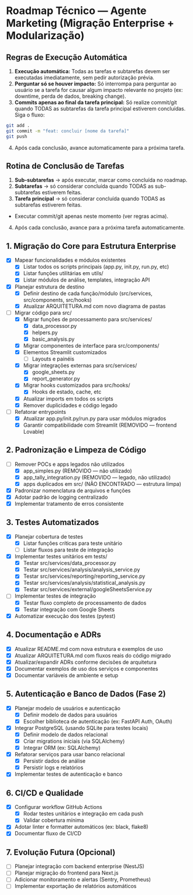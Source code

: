 # Roadmap Técnico — Agente Marketing (Migração Enterprise + Modularização)

## Regras de Execução Automática

1. **Execução automática:** Todas as tarefas e subtarefas devem ser executadas imediatamente, sem pedir autorização prévia.
2. **Perguntar só se houver impacto:** Só interrompa para perguntar ao usuário se a tarefa for causar algum impacto relevante no projeto (ex: downtime, perda de dados, breaking change).
3. **Commits apenas ao final da tarefa principal:** Só realize commit/git quando TODAS as subtarefas da tarefa principal estiverem concluídas. Siga o fluxo:
  ```bash
  git add .
  git commit -m "feat: concluir [nome da tarefa]"
  git push
  ```
4. Após cada conclusão, avance automaticamente para a próxima tarefa.

## Rotina de Conclusão de Tarefas

1. **Sub-subtarefas** → após executar, marcar como concluída no roadmap.
2. **Subtarefas** → só considerar concluída quando TODAS as sub-subtarefas estiverem feitas.
3. **Tarefa principal** → só considerar concluída quando TODAS as subtarefas estiverem feitas.  
  - Executar commit/git apenas neste momento (ver regras acima).
4. Após cada conclusão, avance para a próxima tarefa automaticamente.

## 1. Migração do Core para Estrutura Enterprise
- [x] Mapear funcionalidades e módulos existentes
  - [x] Listar todos os scripts principais (app.py, init.py, run.py, etc)
  - [x] Listar funções utilitárias em utils/
  - [x] Listar módulos de análise, templates, integração API
- [x] Planejar estrutura de destino
  - [x] Definir destino de cada função/módulo (src/services, src/components, src/hooks)
  - [x] Atualizar ARQUITETURA.md com novo diagrama de pastas
- [ ] Migrar código para src/
  - [x] Migrar funções de processamento para src/services/
    - [x] data_processor.py
    - [x] helpers.py
    - [x] basic_analysis.py
  - [x] Migrar componentes de interface para src/components/
  - [x] Elementos Streamlit customizados
    - [ ] Layouts e painéis
  - [x] Migrar integrações externas para src/services/
    - [x] google_sheets.py
    - [x] report_generator.py
  - [x] Migrar hooks customizados para src/hooks/
    - [x] Hooks de estado, cache, etc
  - [x] Atualizar imports em todos os scripts
  - [x] Remover duplicidades e código legado
- [ ] Refatorar entrypoints
  - [x] Atualizar app.py/init.py/run.py para usar módulos migrados
  - [x] Garantir compatibilidade com Streamlit (REMOVIDO — frontend Lovable)

## 2. Padronização e Limpeza de Código
- [ ] Remover POCs e apps legados não utilizados
  - [x] app_simples.py (REMOVIDO — não utilizado)
  - [x] app_tally_integration.py (REMOVIDO — legado, não utilizado)
  - [x] apps duplicados em src/ (NÃO ENCONTRADO — estrutura limpa)
- [x] Padronizar nomenclatura de arquivos e funções
- [x] Adotar padrão de logging centralizado
- [x] Implementar tratamento de erros consistente

## 3. Testes Automatizados
- [x] Planejar cobertura de testes
  - [x] Listar funções críticas para teste unitário
  - [ ] Listar fluxos para teste de integração
- [x] Implementar testes unitários em tests/
  - [x] Testar src/services/data_processor.py
  - [x] Testar src/services/analysis/analysis_service.py
  - [x] Testar src/services/reporting/reporting_service.py
  - [x] Testar src/services/analysis/statistical_analysis.py
  - [x] Testar src/services/external/googleSheetsService.py
- [ ] Implementar testes de integração
  - [x] Testar fluxo completo de processamento de dados
  - [x] Testar integração com Google Sheets
- [x] Automatizar execução dos testes (pytest)

## 4. Documentação e ADRs
- [x] Atualizar README.md com nova estrutura e exemplos de uso
- [x] Atualizar ARQUITETURA.md com fluxos reais do código migrado
- [x] Atualizar/expandir ADRs conforme decisões de arquitetura
- [x] Documentar exemplos de uso dos serviços e componentes
- [x] Documentar variáveis de ambiente e setup

## 5. Autenticação e Banco de Dados (Fase 2)
- [x] Planejar modelo de usuários e autenticação
  - [x] Definir modelo de dados para usuários
  - [x] Escolher biblioteca de autenticação (ex: FastAPI Auth, OAuth)
- [x] Integrar PostgreSQL (usando SQLite para testes locais)
  - [x] Definir modelo de dados relacional
  - [x] Criar migrations iniciais (via SQLAlchemy)
  - [x] Integrar ORM (ex: SQLAlchemy)
- [x] Refatorar serviços para usar banco relacional
  - [x] Persistir dados de análise
  - [x] Persistir logs e relatórios
- [x] Implementar testes de autenticação e banco

## 6. CI/CD e Qualidade
- [x] Configurar workflow GitHub Actions
  - [x] Rodar testes unitários e integração em cada push
  - [x] Validar cobertura mínima
- [x] Adotar linter e formatter automáticos (ex: black, flake8)
- [x] Documentar fluxo de CI/CD

## 7. Evolução Futura (Opcional)
- [ ] Planejar integração com backend enterprise (NestJS)
- [ ] Planejar migração do frontend para Next.js
- [ ] Adicionar monitoramento e alertas (Sentry, Prometheus)
- [ ] Implementar exportação de relatórios automáticos
